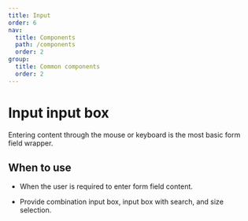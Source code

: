 ```yaml
---
title: Input
order: 6
nav:
  title: Components
  path: /components
  order: 2
group:
  title: Common components
  order: 2
---
```


# Input input box

Entering content through the mouse or keyboard is the most basic form field wrapper.

## When to use

- When the user is required to enter form field content.

- Provide combination input box, input box with search, and size selection.

<code src="./demos/index1.tsx" />

<API />
